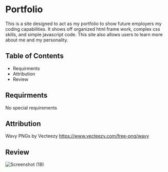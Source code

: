# Portfolio
This is a site designed to act as my portfolio to show future employers my coding capabilities. It shows off organized html frame work, complex css skills, and simple javascript code. This site also allows users to learn more about me and my personality. 

## Table of Contents

- Requirments
- Attribution
- Review

## Requirments
No special requirements

## Attribution
Wavy PNGs by Vecteezy https://www.vecteezy.com/free-png/wavy

## Review
![Screenshot (18)](https://github.com/LexiKHecht/lexi-portfolio/assets/145725343/9e95eaca-8537-4d22-90f0-9cffde1bb716)

